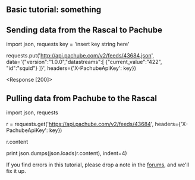 ## Basic tutorial: something ##

## Sending data from the Rascal to Pachube ##

import json, requests
key = 'insert key string here'

requests.put('http://api.pachube.com/v2/feeds/43684.json', data='{"version":"1.0.0","datastreams":[ {"current_value":"422", "id":"squid"} ]}', headers={'X-PachubeApiKey': key})

<Response [200]>

## Pulling data from Pachube to the Rascal ##

import json, requests

r = requests.get('https://api.pachube.com/v2/feeds/43684', headers={'X-PachubeApiKey': key})

r.content

print json.dumps(json.loads(r.content), indent=4)

If you find errors in this tutorial, please drop a note in the [forums][1], and we'll fix it up.

[1]: /forum/
